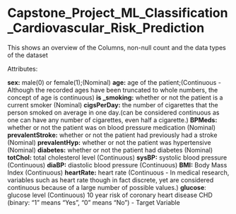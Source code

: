 # Capstone_Project_ML_Classification_Cardiovascular_Risk_Prediction


This shows an overview of the Columns, non-null count and the data types of the dataset

Attributes:

**sex:** male(0) or female(1);(Nominal)
**age:** age of the patient;(Continuous - Although the recorded ages have been truncated to whole numbers, the concept of age is continuous)
**is _smoking:** whether or not the patient is a current smoker (Nominal)
**cigsPerDay:** the number of cigarettes that the person smoked on average in one day.(can be considered continuous as one can have any number of cigarettes, even half a cigarette.)
**BPMeds:** whether or not the patient was on blood pressure medication (Nominal)
**prevalentStroke:** whether or not the patient had previously had a stroke (Nominal)
**prevalentHyp:** whether or not the patient was hypertensive (Nominal)
**diabetes:** whether or not the patient had diabetes (Nominal)
**totChol:** total cholesterol level (Continuous)
**sysBP:** systolic blood pressure (Continuous)
**diaBP:** diastolic blood pressure (Continuous)
**BMI:** Body Mass Index (Continuous)
**heartRate:** heart rate (Continuous - In medical research, variables such as heart rate though in fact discrete, yet are considered continuous because of a large number of possible values.)
**glucose**: glucose level (Continuous)
10 year risk of coronary heart disease CHD (binary: “1” means “Yes”, “0” means “No”) - Target Variable
